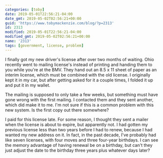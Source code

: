 ```yaml
---
categories: [toby]
date: 2019-05-01T22:56:21-04:00
date_gmt: 2019-05-02T02:56:21+00:00
guid: 'https://www.tobymackenzie.com/blog/?p=2313'
id: 2313
modified: 2019-05-01T22:56:21-04:00
modified_gmt: 2019-05-02T02:56:21+00:00
name: '2313'
tags: [government, license, problem]
---
```


I finally got my new driver's license after over two months of waiting.<!--more-->  Ohio recently went to mailing license's instead of printing and handing them to you while you're at the BMV.  They hand out an 8.5 x 11 sheet of paper as an interim license, which must be combined with the old license.  I originally kept it in my car, but after getting asked for it a couple times, I folded it up and put it in my wallet.

The mailing is supposed to only take a few weeks, but something must have gone wrong with the first mailing.  I contacted them and they sent another, which did make it to me.  I'm not sure if this is a common problem with this new system.  Is the first copy out there somewhere?

I paid for this license late.  For some reason, I thought they sent a mailer when the license is about to expire, but apparently not.  I had gotten my previous license less than two years before I had to renew, because I had wanted my new address on it.  In fact, in the past decade, I've probably had like seven licenses, with four moves and three four-year birthdays.  I can see the memory advantage of having renewal be on a birthday, but can't they just adjust the date to the birthday three years plus whatever days later?
